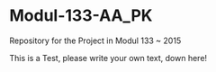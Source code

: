 # Modul-133-AA_PK
Repository for the Project in Modul 133 ~ 2015

This is a Test, please write your own text, down here!
